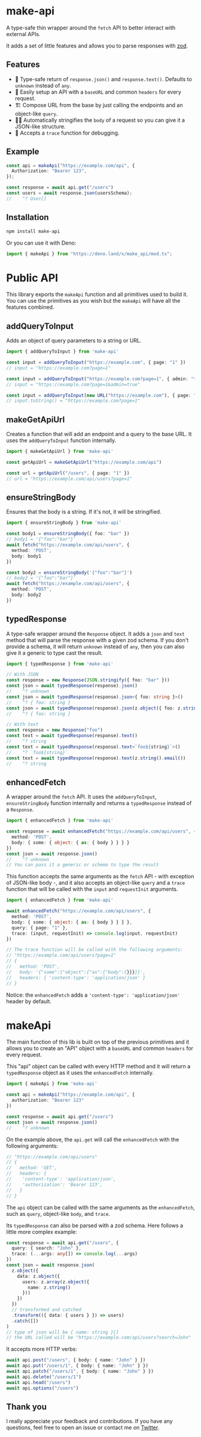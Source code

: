 # make-api

A type-safe thin wrapper around the `fetch` API to better interact with external APIs.

It adds a set of little features and allows you to parse responses with [zod](https://github.com/colinhacks/zod).

## Features
- 🤩 Type-safe return of `response.json()` and `response.text()`. Defaults to `unknown` instead of `any`.
- 🚦 Easily setup an API with a `baseURL` and common `headers` for every request.
- 🏗️ Compose URL from the base by just calling the endpoints and an object-like `query`.
- 🧙‍♀️ Automatically stringifies the `body` of a request so you can give it a JSON-like structure.
- 🐛 Accepts a `trace` function for debugging.

## Example

```ts
const api = makeApi("https://example.com/api", {
  Authorization: "Bearer 123",
});

const response = await api.get("/users")
const users = await response.json(usersSchema);
//    ^? User[]
```

## Installation

```sh
npm install make-api
```
Or you can use it with Deno:

```ts
import { makeApi } from "https://deno.land/x/make_api/mod.ts";
```

# Public API

This library exports the `makeApi` function and all primitives used to build it. You can use the primitives as you wish but the `makeApi` will have all the features combined.

## addQueryToInput

Adds an object of query parameters to a string or URL.

```ts
import { addQueryToInput } from 'make-api'

const input = addQueryToInput("https://example.com", { page: "1" })
// input = "https://example.com?page=1"

const input = addQueryToInput("https://example.com?page=1", { admin: "true" })
// input = "https://example.com?page=1&admin=true"

const input = addQueryToInput(new URL("https://example.com"), { page: "1" })
// input.toString() = "https://example.com?page=1"
```

## makeGetApiUrl

Creates a function that will add an endpoint and a query to the base URL.
It uses the `addQueryToInput` function internally.

```ts
import { makeGetApiUrl } from 'make-api'

const getApiUrl = makeGetApiUrl("https://example.com/api")

const url = getApiUrl("/users", { page: "1" })
// url = "https://example.com/api/users?page=1"
```

## ensureStringBody

Ensures that the body is a string. If it's not, it will be stringified.

```ts
import { ensureStringBody } from 'make-api'

const body1 = ensureStringBody({ foo: "bar" })
// body1 = '{"foo":"bar"}'
await fetch("https://example.com/api/users", {
  method: 'POST',
  body: body1
})

const body2 = ensureStringBody('{"foo":"bar"}')
// body2 = '{"foo":"bar"}'
await fetch("https://example.com/api/users", {
  method: 'POST',
  body: body2
})
```

## typedResponse

A type-safe wrapper around the `Response` object. It adds a `json` and `text` method that will parse the response with a given zod schema. If you don't provide a schema, it will return `unknown` instead of `any`, then you can also give it a generic to type cast the result.

```ts
import { typedResponse } from 'make-api'

// With JSON
const response = new Response(JSON.stringify({ foo: "bar" }))
const json = await typedResponse(response).json()
//    ^? unknown
const json = await typedResponse(response).json<{ foo: string }>()
//    ^? { foo: string }
const json = await typedResponse(response).json(z.object({ foo: z.string() }))
//    ^? { foo: string }

// With text
const response = new Response("foo")
const text = await typedResponse(response).text()
//    ^? string
const text = await typedResponse(response).text<`foo${string}`>()
//    ^? `foo${string}`
const text = await typedResponse(response).text(z.string().email())
//    ^? string
```

## enhancedFetch

A wrapper around the `fetch` API.
It uses the `addQueryToInput`, `ensureStringBody` function internally and returns a `typedResponse` instead of a `Response`.

```ts
import { enhancedFetch } from 'make-api'

const response = await enhancedFetch("https://example.com/api/users", {
  method: 'POST',
  body: { some: { object: { as: { body } } } }
})
const json = await response.json()
//    ^? unknown
// You can pass it a generic or schema to type the result
```

This function accepts the same arguments as the `fetch` API - with exception of JSON-like body -, and it also accepts an object-like `query` and a `trace` function that will be called with the `input` and `requestInit` arguments.

```ts
import { enhancedFetch } from 'make-api'

await enhancedFetch("https://example.com/api/users", {
  method: 'POST',
  body: { some: { object: { as: { body } } } },
  query: { page: "1" },
  trace: (input, requestInit) => console.log(input, requestInit)
})

// The trace function will be called with the following arguments:
// "https://example.com/api/users?page=1"
// {
//   method: 'POST',
//   body: '{"some":{"object":{"as":{"body":{}}}}}',
//   headers: { 'content-type': 'application/json' }
// }
```

Notice: the `enhancedFetch` adds a `'content-type': 'application/json'` header by default.

# makeApi

The main function of this lib is built on top of the previous primitives and it allows you to create an "API" object with a `baseURL` and common `headers` for every request.

This "api" object can be called with every HTTP method and it will return a `typedResponse` object as it uses the `enhancedFetch` internally.

```ts
import { makeApi } from 'make-api'

const api = makeApi("https://example.com/api", {
  authorization: "Bearer 123"
})

const response = await api.get("/users")
const json = await response.json()
//    ^? unknown
```

On the example above, the `api.get` will call the `enhancedFetch` with the following arguments:

```ts
// "https://example.com/api/users"
// {
//   method: 'GET',
//   headers: {
//    'content-type': 'application/json',
//    'authorization': 'Bearer 123',
//   }
// }
```

The `api` object can be called with the same arguments as the `enhancedFetch`, such as `query`, object-like `body`, and `trace`.

Its `typedResponse` can also be parsed with a zod schema. Here follows a little more complex example:

```ts
const response = await api.get("/users", {
  query: { search: "John" },
  trace: (...args: any[]) => console.log(...args)
})
const json = await response.json(
  z.object({
    data: z.object({
      users: z.array(z.object({
        name: z.string()
      }))
    })
  })
  // transformed and catched
  .transform(({ data: { users } }) => users)
  .catch([])
)
// type of json will be { name: string }[]
// the URL called will be "https://example.com/api/users?search=John"
```

It accepts more HTTP verbs:
```ts
await api.post("/users", { body: { name: "John" } })
await api.put("/users/1", { body: { name: "John" } })
await api.patch("/users/1", { body: { name: "John" } })
await api.delete("/users/1")
await api.head("/users")
await api.options("/users")
```

## Thank you
I really appreciate your feedback and contributions. If you have any questions, feel free to open an issue or contact me on [Twitter](https://twitter.com/gugaguichard).
